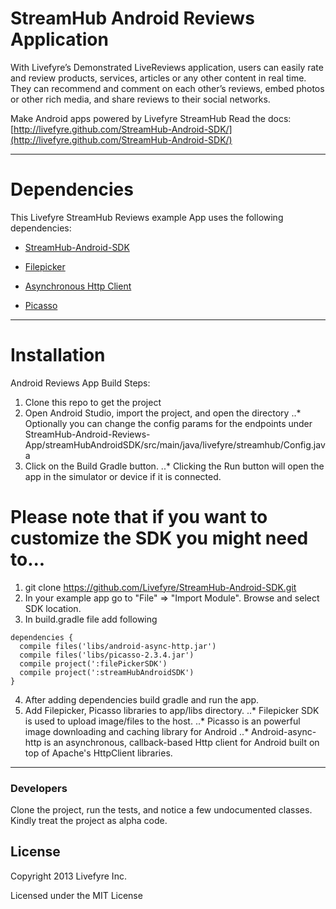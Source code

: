 StreamHub Android Reviews Application
=============================
With Livefyre’s Demonstrated LiveReviews application, users can easily rate and review products, services, articles or any other content in real time. They can recommend and comment on each other’s reviews, embed photos or other rich media, and share reviews to their social networks.

Make Android apps powered by Livefyre StreamHub
Read the docs: [http://livefyre.github.com/StreamHub-Android-SDK/](http://livefyre.github.com/StreamHub-Android-SDK/)

---
Dependencies
=============================
This Livefyre StreamHub Reviews example App uses the following dependencies:
* [StreamHub-Android-SDK](https://github.com/Livefyre/StreamHub-Android-SDK/)

* [Filepicker](https://github.com/Ink/filepicker-android)

* [Asynchronous Http Client](https://github.com/loopj/android-async-http)

* [Picasso](https://github.com/square/picasso)

---
Installation
=============================
Android Reviews App Build Steps:

1. Clone this repo to get the project
2. Open Android Studio, import the project, and open the directory
..* Optionally you can change the config params for the endpoints under StreamHub-Android-Reviews-App/streamHubAndroidSDK/src/main/java/livefyre/streamhub/Config.java
3. Click on the Build Gradle button.
..* Clicking the Run button will open the app in the simulator or device if it is connected.

Please note that if you want to customize the SDK you might need to...
=============================
1. git clone https://github.com/Livefyre/StreamHub-Android-SDK.git
2. In your example app go to "File" => "Import Module". Browse and select SDK location.
3. In build.gradle file add following
```
dependencies {
  compile files('libs/android-async-http.jar')
  compile files('libs/picasso-2.3.4.jar')
  compile project(':filePickerSDK')
  compile project(':streamHubAndroidSDK')
}
```
4. After adding dependencies build gradle and run the app.
5. Add Filepicker, Picasso libraries to app/libs directory.
..* Filepicker SDK is used to upload image/files to the host.
..* Picasso is an powerful image downloading and caching library for Android
..* Android-async-http is an asynchronous, callback-based Http client for Android built on top of Apache's HttpClient libraries.
-----

### Developers
Clone the project, run the tests, and notice a few undocumented classes. Kindly treat the project as alpha code.

## License
Copyright 2013 Livefyre Inc.

Licensed under the MIT License
